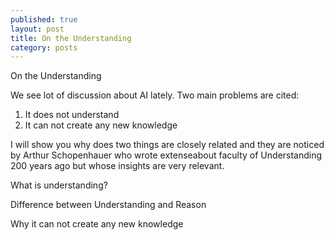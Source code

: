 ```yaml
---
published: true
layout: post
title: On the Understanding
category: posts
---
```


On the Understanding

We see lot of discussion about AI lately. Two main problems are cited: 

1. It does not understand
2. It can not create any new knowledge

I will show you why does two things are closely related and they are noticed by Arthur Schopenhauer who wrote extenseabout faculty of Understanding 200 years ago but whose insights are very relevant.


What is understanding?

Difference between Understanding and Reason

Why it can not create any new knowledge



